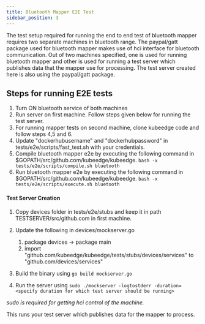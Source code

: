 ```yaml
---
title: Bluetooth Mapper E2E Test
sidebar_position: 3
---
```

The test setup required for running the end to end test of bluetooth mapper requires two separate machines in bluetooth range.
The paypal/gatt package used for bluetooth mapper makes use of hci interface for bluetooth communication. Out of two machines specified,
one is used for running bluetooth mapper and other is used for running a test server which publishes data that the mapper use for processing.
The test server created here is also using the paypal/gatt package.

## Steps for running E2E tests

1. Turn ON bluetooth service of both machines
2. Run server on first machine. Follow steps given below for running the test server.
3. For running mapper tests on second machine, clone kubeedge code and follow steps 4,5 and 6.
4. Update "dockerhubusername" and "dockerhubpassword" in tests/e2e/scripts/fast_test.sh with your credentials.
5. Compile bluetooth mapper e2e by executing the following command in $GOPATH/src/github.com/kubeedge/kubeedge.
`bash -x tests/e2e/scripts/compile.sh bluetooth`
6. Run bluetooth mapper e2e by executing the following command in $GOPATH/src/github.com/kubeedge/kubeedge.
`bash -x tests/e2e/scripts/execute.sh bluetooth`

#### Test Server Creation

1. Copy devices folder in tests/e2e/stubs and keep it in path TESTSERVER/src/github.com in first machine.
2. Update the following in devices/mockserver.go

    1. package devices -> package main
    2. import "github.com/kubeedge/kubeedge/tests/stubs/devices/services" to "github.com/devices/services"

3. Build the binary using
`go build mockserver.go`
4. Run the server using
`sudo ./mockserver -logtostderr -duration=<specify duration for which test server should be running>`

 _sudo is required for getting hci control of the machine._

This runs your test server which publishes data for the mapper to process.
